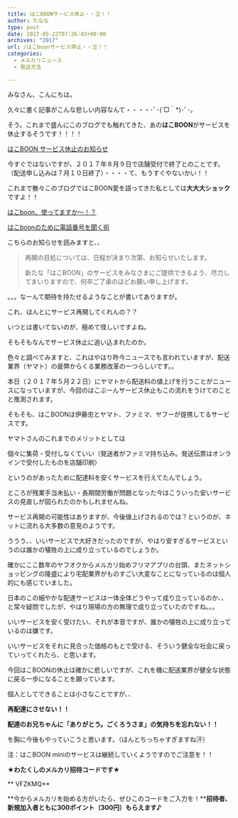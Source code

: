 ```yaml
---
title: はこBOONサービス休止・・泣！！
author: たなな
type: post
date: 2017-05-22T07:26:43+00:00
archives: "2017"
url: /はこboonサービス停止・・泣！！
categories:
  - メルカリニュース
  - 発送方法

---
```

みなさん、こんにちは。

久々に書く記事がこんな悲しい内容なんて・・・・･ﾟ･(´□｀*)･ﾟ･｡

そう。これまで盛んにこのブログでも触れてきた、あの**はこBOON**がサービスを休止するそうです！！！！

<a href="https://www.takuhai.jp/hacoboon/jsp/ypuser/information.jsp#012" target="_blank" rel="noopener noreferrer">はこBOON サービス休止のお知らせ</a>

今すぐではないですが、２０１７年８月９日で店舗受付で終了とのことです。（配送申し込みは７月１０日終了）・・・・て、もうすぐやないかい！！

これまで散々このブログではこBOON愛を語ってきた私としては**大大大ショック**ですよ！！

<a href="http://www.xqxq.info/はこboon、使ってますか〜！？" target="_blank" rel="noopener noreferrer">はこboon、使ってますか〜！？</a>

<a href="http://www.xqxq.info/はこboonのために電話番号を聞く術" target="_blank" rel="noopener noreferrer">はこboonのために電話番号を聞く術</a>

こちらのお知らせを読みますと、、

> 再開の目処については、日程が決まり次第、お知らせいたします。
> 
> 新たな「はこBOON」のサービスをみなさまにご提供できるよう、尽力してまいりますので、何卒ご了承のほどお願い申し上げます。

。。。なーんて期待を持たせるようなことが書いてありますが。

これ、ほんとにサービス再開してくれんの？？

いつとは書いてないのが、極めて怪しいですよね。

そもそもなんでサービス休止に追い込まれたのか。

色々と調べてみますと、これはやはり昨今ニュースでも言われていますが、配送業界（ヤマト）の疲弊からくる業務改革の一つらしいです。。

本日（２０１７年５月２２日）にヤマトから配送料の値上げを行うことがニュースになっていますが、今回のはこぶーんサービス休止もこの流れをうけてのことと推測されます。

そもそも、はこBOONは伊藤忠とヤマト、ファミマ、ヤフーが提携してるサービスです。

ヤマトさんのこれまでのメリットとしては

個々に集荷・受付しなくていい（発送者がファミマ持ち込み。発送伝票はオンラインで受付したものを店舗印刷）

というのがあったために配達料を安くサービスを行えてたんでしょう。

ところが残業手当未払い・長期間労働が問題となった今はこういった安いサービスの見直しが図られたのかもしれませんね。

サービス再開の可能性はありますが、今後値上げされるのでは？というのが、ネットに流れる大多数の意見のようです。

ううう、、いいサービスで大好きだったのですが、やはり安すぎるサービスというのは誰かの犠牲の上に成り立っているのでしょうか。

確かにここ数年のヤフオクからメルカリ始めフリマアプリの台頭、またネットショッピングの隆盛により宅配業界がものすごい大変なことになっているのは個人的にも感じていました。

日本のこの細やかな配達サービスは一体全体どうやって成り立っているのか、、と常々疑問でしたが、やはり現場の方の無理で成り立っていたのですね。。。

いいサービスを安く受けたい、それが本音ですが、誰かの犠牲の上に成り立っているのは嫌です。

いいサービスをそれに見合った価格のもとで受ける、そういう健全な社会に戻っていってくれたら、と思います。

今回はこBOONの休止は確かに悲しいですが、これを機に配送業界が健全な状態に戻る一歩になることを願っています。

個人としてできることは小さなことですが、、

**再配達にさせない！！**

**配達のお兄ちゃんに「ありがとう。ごくろうさま」の気持ちを忘れない！！**

を胸に今後もやっていこうと思います。（ほんとちっちゃすぎますね汗）

注：はこBOON miniのサービスは継続していくようですのでご注意を！！

**★わたくしのメルカリ招待コードです★**

** VFZKMQ**

**今からメルカリを始める方がいたら、ぜひこのコードをご入力を！****招待者、新規加入者ともに300ポイント（300円）もらえます♪**